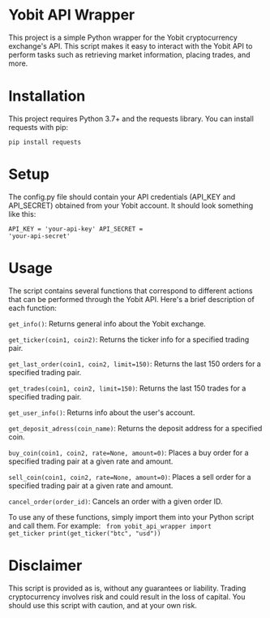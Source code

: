# Yobit API Wrapper
This project is a simple Python wrapper for the Yobit cryptocurrency exchange's API. This script makes it easy to interact with the Yobit API to perform tasks such as retrieving market information, placing trades, and more.

# Installation
This project requires Python 3.7+ and the requests library. You can install requests with pip:

<code>pip install requests</code>

# Setup
The config.py file should contain your API credentials (API_KEY and API_SECRET) obtained from your Yobit account. It should look something like this:

<code>API_KEY = 'your-api-key'
API_SECRET = 'your-api-secret'</code>

# Usage
The script contains several functions that correspond to different actions that can be performed through the Yobit API. Here's a brief description of each function:

<code>get_info()</code>: Returns general info about the Yobit exchange.

<code>get_ticker(coin1, coin2)</code>: Returns the ticker info for a specified trading pair.

<code>get_last_order(coin1, coin2, limit=150)</code>: Returns the last 150 orders for a specified trading pair.

<code>get_trades(coin1, coin2, limit=150)</code>: Returns the last 150 trades for a specified trading pair.

<code>get_user_info()</code>: Returns info about the user's account.

<code>get_deposit_adress(coin_name)</code>: Returns the deposit address for a specified coin.

<code>buy_coin(coin1, coin2, rate=None, amount=0)</code>: Places a buy order for a specified trading pair at a given rate and amount.

<code>sell_coin(coin1, coin2, rate=None, amount=0)</code>: Places a sell order for a specified trading pair at a given rate and amount.

<code>cancel_order(order_id)</code>: Cancels an order with a given order ID.

To use any of these functions, simply import them into your Python script and call them. For example:
<code>
from yobit_api_wrapper import get_ticker
print(get_ticker("btc", "usd"))
</code>

# Disclaimer
This script is provided as is, without any guarantees or liability. Trading cryptocurrency involves risk and could result in the loss of capital. You should use this script with caution, and at your own risk.
